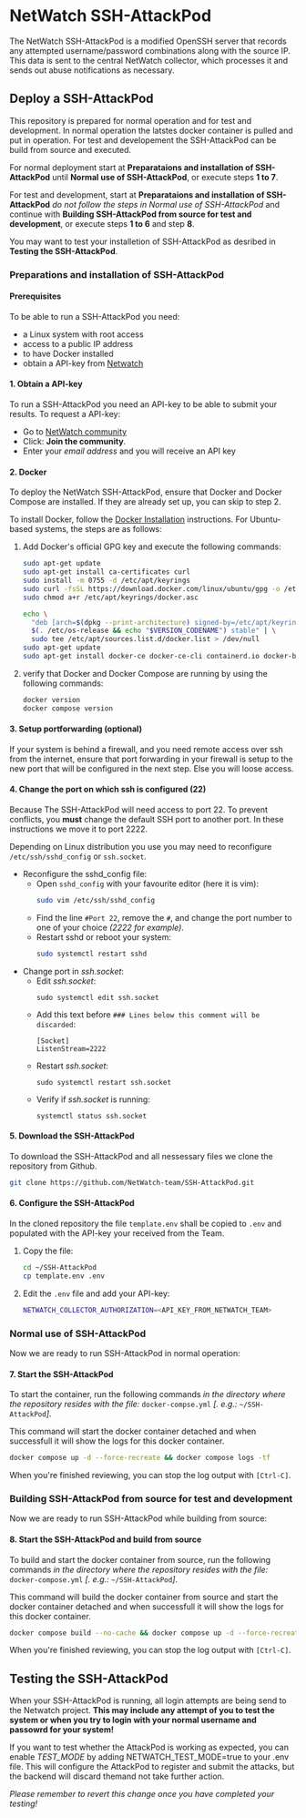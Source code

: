 # NetWatch SSH-AttackPod 

The NetWatch SSH-AttackPod is a modified OpenSSH server that records any attempted username/password combinations along with the source IP. This data is sent to the central NetWatch collector, which processes it and sends out abuse notifications as necessary.

## Deploy a SSH-AttackPod

This repository is prepared for normal operation and for test and development. In normal operation the latstes docker container is pulled and put in operation. For test and developement the SSH-AttackPod can be build from source and executed. 

For normal deployment start at **Preparataions and installation of SSH-AttackPod** until **Normal use of SSH-AttackPod**, or execute steps **1 to 7**.

For test and development, start at **Preparataions and installation of SSH-AttackPod** *do not follow the steps in Normal use of SSH-AttackPod* and continue with **Building SSH-AttackPod from source for test and development**, or execute steps **1 to 6** and step **8**.

You may want to test your installetion of SSH-AttackPod as desribed in **Testing the SSH-AttackPod**.

### Preparations and installation of SSH-AttackPod

#### Prerequisites
To be able to run a SSH-AttackPod you need: 

 - a Linux system with root access
 - access to a public IP address 
 - to have Docker installed
 - obtain a API-key from [Netwatch](https://community.netwatch.team/)
 
#### 1. Obtain a API-key

To run a SSH-AttackPod you need an API-key to be able to submit your results. To request a API-key:

 - Go to [NetWatch community](https://community.netwatch.team/community)
 - Click: **Join the community**. 
 - Enter your *email address* and you will receive an API key

#### 2. Docker

To deploy the NetWatch SSH-AttackPod, ensure that Docker and Docker Compose are installed. If they are already set up, you can skip to step 2.

To install Docker, follow the [Docker Installation](https://docs.docker.com/engine/install/) instructions. For Ubuntu-based systems, the steps are as follows:

 1. Add Docker's official GPG key and execute the following commands:
 
    ```bash
    sudo apt-get update
    sudo apt-get install ca-certificates curl
    sudo install -m 0755 -d /etc/apt/keyrings
    sudo curl -fsSL https://download.docker.com/linux/ubuntu/gpg -o /etc/apt/keyrings/docker.asc
    sudo chmod a+r /etc/apt/keyrings/docker.asc

    echo \
      "deb [arch=$(dpkg --print-architecture) signed-by=/etc/apt/keyrings/docker.asc] https://download.docker.com/linux/ubuntu \
      $(. /etc/os-release && echo "$VERSION_CODENAME") stable" | \
      sudo tee /etc/apt/sources.list.d/docker.list > /dev/null
    sudo apt-get update
    sudo apt-get install docker-ce docker-ce-cli containerd.io docker-buildx-plugin docker-compose-plugin
    ```
 2. verify that Docker and Docker Compose are running by using the following commands:

    ```bash
    docker version
    docker compose version
    ```
#### 3. Setup portforwarding (optional)

If your system is behind a firewall, and you need remote access over ssh from the internet, ensure that port forwarding in your firewall is setup to the new port that will be configured in the next step. Else you will loose access. 

#### 4. Change the port on which ssh is configured (22)

Because The SSH-AttackPod will need access to port 22. To prevent conflicts, you **must** change the default SSH port to another port. In these  instructions we move it to port 2222.

Depending on Linux distribution you use you may need to reconfigure `/etc/ssh/sshd_config` or `ssh.socket`. 

 + Reconfigure the sshd_config file:
   - Open `sshd_config` with your favourite editor (here it is vim): 
     ```bash
     sudo vim /etc/ssh/sshd_config
     ```
   - Find the line `#Port 22`, remove the `#`, and change the port number to one of your choice *(2222 for example)*. 
   - Restart sshd or reboot your system: 
     ```bash
     sudo systemctl restart sshd
     ```
 + Change port in *ssh.socket*:
   - Edit *ssh.socket*:
     ```
     sudo systemctl edit ssh.socket
     ```
   - Add this text before `### Lines below this comment will be discarded`:
     ```
     [Socket]
     ListenStream=2222
     ```
   - Restart *ssh.socket*:
     ```
     sudo systemctl restart ssh.socket
     ```
   - Verify if *ssh.socket* is running:
     ```
     systemctl status ssh.socket
     ```

#### 5. Download the SSH-AttackPod

To download the SSH-AttackPod and all nessessary files we clone the repository from Github.

```bash
git clone https://github.com/NetWatch-team/SSH-AttackPod.git
```

#### 6. Configure the SSH-AttackPod

In the cloned repository the file `template.env` shall be copied to `.env` and populated with the API-key your received from the Team.

 1. Copy the file:
 
    ```bash
    cd ~/SSH-AttackPod
    cp template.env .env
    ```
 2. Edit the `.env` file and add your API-key:
 
    ```bash
    NETWATCH_COLLECTOR_AUTHORIZATION=<API_KEY_FROM_NETWATCH_TEAM>
    ```

### Normal use of SSH-AttackPod

Now we are ready to run SSH-AttackPod in normal operation: 

#### 7. Start the SSH-AttackPod
To start the container, run the following commands *in the directory where the repository resides with the file:* `docker-compse.yml` *\[. e.g.:* `~/SSH-AttackPod`*\]*.

This command will start the docker container detached and when successfull it will show the logs for this docker container. 

```bash
docker compose up -d --force-recreate && docker compose logs -tf
```
When you're finished reviewing, you can stop the log output with `[Ctrl-C]`.

### Building SSH-AttackPod from source for test and development

Now we are ready to run SSH-AttackPod while building from source:

#### 8. Start the SSH-AttackPod and build from source
To build and start the docker container from source, run the following commands *in the directory where the repository resides with the file:* `docker-compose.yml` *\[. e.g.:* `~/SSH-AttackPod`*\]*.

This command will build the docker container from source and start the docker container detached and when successfull it will show the logs for this docker container. 

```bash
docker compose build --no-cache && docker compose up -d --force-recreate && docker compose logs -tf
```
When you're finished reviewing, you can stop the log output with `[Ctrl-C]`.

## Testing the SSH-AttackPod

When your SSH-AttackPod is running, all login attempts are being send to the Netwatch project. **This may include any attempt of you to test the system or when you try to login with your normal username and passowrd for your system!**

If you want to test whether the AttackPod is working as expected, you can enable *TEST_MODE* by adding NETWATCH_TEST_MODE=true to your .env file. This will configure the AttackPod to register and submit the attacks, but the backend will discard themand not take further action.

*Please remember to revert this change once you have completed your testing!*

